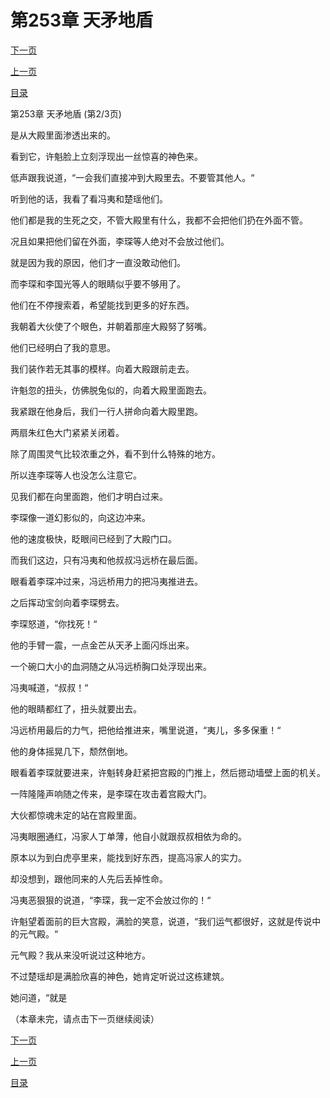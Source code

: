 <h1>第253章    天矛地盾</h1>
            <div><p><a href="./0758_%E7%AC%AC253%E7%AB%A0_%E5%A4%A9%E7%9F%9B%E5%9C%B0%E7%9B%BE.md">下一页</a></p><p><a href="./0756_%E7%AC%AC253%E7%AB%A0_%E5%A4%A9%E7%9F%9B%E5%9C%B0%E7%9B%BE.md">上一页</a></p><p><a href="../">目录</a></p></div>
            <div><p>第253章    天矛地盾 (第2/3页)</p><p>是从大殿里面渗透出来的。</p><p>看到它，许魁脸上立刻浮现出一丝惊喜的神色来。</p><p>低声跟我说道，“一会我们直接冲到大殿里去。不要管其他人。“</p><p>听到他的话，我看了看冯夷和楚瑶他们。</p><p>他们都是我的生死之交，不管大殿里有什么，我都不会把他们扔在外面不管。</p><p>况且如果把他们留在外面，李琛等人绝对不会放过他们。</p><p>就是因为我的原因，他们才一直没敢动他们。</p><p>而李琛和李国光等人的眼睛似乎要不够用了。</p><p>他们在不停搜索着，希望能找到更多的好东西。</p><p>我朝着大伙使了个眼色，并朝着那座大殿努了努嘴。</p><p>他们已经明白了我的意思。</p><p>我们装作若无其事的模样。向着大殿跟前走去。</p><p>许魁忽的扭头，仿佛脱兔似的，向着大殿里面跑去。</p><p>我紧跟在他身后，我们一行人拼命向着大殿里跑。</p><p>两扇朱红色大门紧紧关闭着。</p><p>除了周围灵气比较浓重之外，看不到什么特殊的地方。</p><p>所以连李琛等人也没怎么注意它。</p><p>见我们都在向里面跑，他们才明白过来。</p><p>李琛像一道幻影似的，向这边冲来。</p><p>他的速度极快，眨眼间已经到了大殿门口。</p><p>而我们这边，只有冯夷和他叔叔冯远桥在最后面。</p><p>眼看着李琛冲过来，冯远桥用力的把冯夷推进去。</p><p>之后挥动宝剑向着李琛劈去。</p><p>李琛怒道，“你找死！“</p><p>他的手臂一震，一点金芒从天矛上面闪烁出来。</p><p>一个碗口大小的血洞随之从冯远桥胸口处浮现出来。</p><p>冯夷喊道，“叔叔！“</p><p>他的眼睛都红了，扭头就要出去。</p><p>冯远桥用最后的力气，把他给推进来，嘴里说道，“夷儿，多多保重！“</p><p>他的身体摇晃几下，颓然倒地。</p><p>眼看着李琛就要进来，许魁转身赶紧把宫殿的门推上，然后摁动墙壁上面的机关。</p><p>一阵隆隆声响随之传来，是李琛在攻击着宫殿大门。</p><p>大伙都惊魂未定的站在宫殿里面。</p><p>冯夷眼圈通红，冯家人丁单薄，他自小就跟叔叔相依为命的。</p><p>原本以为到白虎亭里来，能找到好东西，提高冯家人的实力。</p><p>却没想到，跟他同来的人先后丢掉性命。</p><p>冯夷恶狠狠的说道，“李琛，我一定不会放过你的！“</p><p>许魁望着面前的巨大宫殿，满脸的笑意，说道，“我们运气都很好，这就是传说中的元气殿。“</p><p>元气殿？我从来没听说过这种地方。</p><p>不过楚瑶却是满脸欣喜的神色，她肯定听说过这栋建筑。</p><p>她问道，“就是</p><p>（本章未完，请点击下一页继续阅读）</p></div>
            <div><p><a href="./0758_%E7%AC%AC253%E7%AB%A0_%E5%A4%A9%E7%9F%9B%E5%9C%B0%E7%9B%BE.md">下一页</a></p><p><a href="./0756_%E7%AC%AC253%E7%AB%A0_%E5%A4%A9%E7%9F%9B%E5%9C%B0%E7%9B%BE.md">上一页</a></p><p><a href="../">目录</a></p></div>
